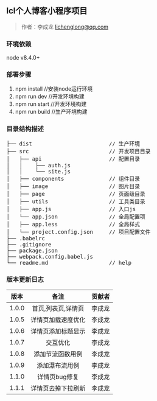 ## lcl个人博客小程序项目

> 作者：李成龙 <lichenglong@qq.com>

### 环境依赖

node v8.4.0+


### 部署步骤

1. npm install        //安装node运行环境
2. npm run dev        //开发环境构建
3. npm run start      //开发环境构建
4. npm run build      //生产环境构建


### 目录结构描述

<pre>
├── dist                        // 生产环境
├── src                         // 开发项目目录
│   ├── api                     // 配置目录
│   │    ├── auth.js
│   │    └── site.js      
│   ├── components              // 组件目录
│   ├── image                   // 图片目录
│   ├── page                    // 页面级目录
│   ├── utils                   // 工具类目录
│   ├── app.js                  // 入口js
│   └── app.json                // 全局配置项
│   ├── app.less                // 全局样式
│   └── project.config.json     // 项目配置文件
├── .babelrc
├── .gitignore                  
├── package.json
├── webpack.config.babel.js
└── readme.md                   // help
</pre>


### 版本更新日志

| 版本 | 备注 | 贡献者 |
| :--: | :--: | :--: |
| 1.0.0 | 首页,列表页,详情页 | 李成龙 |
| 1.0.5 | 详情页加载速度优化 | 李成龙 |
| 1.0.6 | 详情页添加标题显示 | 李成龙 |
| 1.0.7 | 交互优化 | 李成龙 |
| 1.0.8 | 添加节流函数用例 | 李成龙 |
| 1.0.9 | 添加瀑布流用例 | 李成龙 |
| 1.1.0 | 详情页bug修复 | 李成龙 |
| 1.1.1 | 详情页去掉下拉刷新 | 李成龙 |
